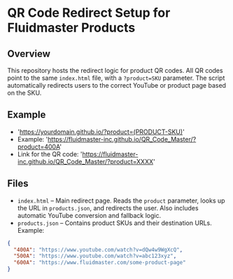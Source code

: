 # QR Code Redirect Setup for Fluidmaster Products

## Overview
This repository hosts the redirect logic for product QR codes. All QR codes point to the same `index.html` file, with a `?product=SKU` parameter. The script automatically redirects users to the correct YouTube or product page based on the SKU.

## Example
  - 'https://yourdomain.github.io/?product=(PRODUCT-SKU)'
  - Example: 'https://fluidmaster-inc.github.io/QR_Code_Master/?product=400A'
  - Link for the QR code: 'https://fluidmaster-inc.github.io/QR_Code_Master/?product=XXXX'

## Files
- `index.html` – Main redirect page. Reads the `product` parameter, looks up the URL in `products.json`, and redirects the user. Also includes automatic YouTube conversion and fallback logic.
- `products.json` – Contains product SKUs and their destination URLs. Example:
```json
{
  "400A": "https://www.youtube.com/watch?v=dQw4w9WgXcQ",
  "500A": "https://www.youtube.com/watch?v=abc123xyz",
  "600A": "https://www.fluidmaster.com/some-product-page"
}
